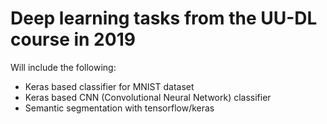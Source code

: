 # Deep learning tasks from the UU-DL course in 2019
Will include the following:
* Keras based classifier for MNIST dataset
* Keras based CNN (Convolutional Neural Network) classifier
* Semantic segmentation with tensorflow/keras
